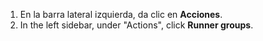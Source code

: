 1. En la barra lateral izquierda, da clic en **Acciones**.
1. In the left sidebar, under "Actions", click **Runner groups**.
